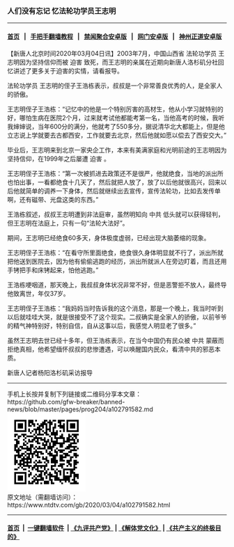 ### 人们没有忘记 忆法轮功学员王志明
------------------------

#### [首页](https://github.com/gfw-breaker/banned-news/blob/master/README.md) &nbsp;&nbsp;|&nbsp;&nbsp; [手把手翻墙教程](https://github.com/gfw-breaker/guides/wiki) &nbsp;&nbsp;|&nbsp;&nbsp; [禁闻聚合安卓版](https://github.com/gfw-breaker/bn-android) &nbsp;&nbsp;|&nbsp;&nbsp; [网门安卓版](https://github.com/oGate2/oGate) &nbsp;&nbsp;|&nbsp;&nbsp; [神州正道安卓版](https://github.com/SzzdOgate/update) 



<div><div class="post_content" itemprop="articleBody">
 <p>
  【新唐人北京时间2020年03月04日讯】2003年7月，中国山西省
  <ok href="https://www.ntdtv.com/gb/法轮功学员.htm">
   法轮功学员
  </ok>
  王志明因为坚持信仰而被
  <ok href="https://www.ntdtv.com/gb/迫害.htm">
   迫害
  </ok>
  致死，而王志明的亲属在近期向新唐人洛杉矶分社回忆讲述了更多关于迫害的实情，请看报导。
 </p>
 <p>
  <ok href="https://www.ntdtv.com/gb/法轮功学员.htm">
   法轮功学员
  </ok>
  王志明的侄子王浩栋表示，叔叔是一个非常善良优秀的人，是全家人的骄傲。
 </p>
 <p>
  王志明侄子王浩栋：“记忆中的他是一个特别厉害的高材生，他从小学习就特别的好，哪怕生病在医院2个月，过来就考试他都能考第一名，当他高考的时候，我听我婶婶说，当年600分的满分，他就考了550多分，据说清华北大都能上，但是他立志说上学就要去古都西安，工作就要去北京，然后他就如愿以偿去了西安交大。”
 </p>
 <p>
  毕业后，王志明来到北京一家央企工作，本来有美满家庭和光明前途的王志明因为坚持信仰，在1999年之后屡遭
  <ok href="https://www.ntdtv.com/gb/迫害.htm">
   迫害
  </ok>
  。
 </p>
 <p>
  王志明侄子王浩栋：“第一次被抓进去政策还不是很严，他就绝食，当地的派出所也怕出事，一看都绝食十几天了，然后就把人放了，放了以后他就很高兴，回来以后他就简单的调养一下身体，然后就继续出去宣传，宣传法轮功，比如去发传单啊，还有磁带、光盘这类的东西。”
 </p>
 <p>
  王浩栋叙述，叔叔王志明遭到非法庭审，虽然明知向
  <ok href="https://www.ntdtv.com/gb/中共.htm">
   中共
  </ok>
  低头就可以获得轻判，但王志明在法庭上，只有一句“法轮大法好”。
 </p>
 <p>
  期间，王志明已经绝食60多天，身体极度虚弱，已经出现大脑萎缩的现象。
 </p>
 <p>
  王志明侄子王浩栋：“在看守所里面绝食，绝食很久身体明显就不行了，派出所就把他送到医院去，因为他有偷偷逃跑的经历，派出所就派人在旁边盯着，而且还用手铐把手和床铐起来，怕他逃跑。”
 </p>
 <p>
  王浩栋哽咽道，那天晚上，我叔叔身体状况非常不好，但是恶警拒不放人，最终导他致离世，年仅37岁。
 </p>
 <p>
  王志明侄子王浩栋：“我妈妈当时告诉我的这个消息，那是一个晚上，我当时听到以后就哇哇大哭，就是很接受不了这个现实。二叔确实是全家人的骄傲，以前爷爷的精气神特别好，特别自信，自从这事以后，我感觉人明显老了很多。”
 </p>
 <p>
  虽然王志明去世已经十多年，但王浩栋表示，在当今中国仍有民众被
  <ok href="https://www.ntdtv.com/gb/中共.htm">
   中共
  </ok>
  蒙蔽而拒绝真相，他希望缅怀叔叔的悲惨遭遇，可以唤醒国内民众，看清中共的邪恶本质。
 </p>
 <p>
  新唐人记者杨阳洛杉矶采访报导
 </p>
 <div class="single_ad">
 </div>
</div>
</div>
<hr/>
手机上长按并复制下列链接或二维码分享本文章：<br/>
https://github.com/gfw-breaker/banned-news/blob/master/pages/prog204/a102791582.md <br/>
<a href='https://github.com/gfw-breaker/banned-news/blob/master/pages/prog204/a102791582.md'><img src='https://github.com/gfw-breaker/banned-news/blob/master/pages/prog204/a102791582.md.png'/></a> <br/>
原文地址（需翻墙访问）：https://www.ntdtv.com/gb/2020/03/04/a102791582.html


------------------------
#### [首页](https://github.com/gfw-breaker/banned-news/blob/master/README.md) &nbsp;|&nbsp; [一键翻墙软件](https://github.com/gfw-breaker/nogfw/blob/master/README.md) &nbsp;| [《九评共产党》](https://github.com/gfw-breaker/9ping.md/blob/master/README.md#九评之一评共产党是什么) | [《解体党文化》](https://github.com/gfw-breaker/jtdwh.md/blob/master/README.md) | [《共产主义的终极目的》](https://github.com/gfw-breaker/gczydzjmd.md/blob/master/README.md)


<img src='http://gfw-breaker.win/banned-news/pages/prog204/a102791582.md' width='0px' height='0px'/>
